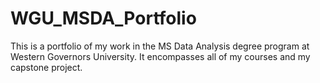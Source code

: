 # WGU_MSDA_Portfolio
This is a portfolio of my work in the MS Data Analysis degree program at Western Governors University. It encompasses all of my courses and my capstone project.
